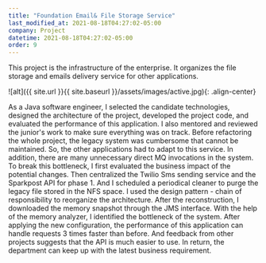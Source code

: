 ```yaml
---
title: "Foundation Email& File Storage Service"
last_modified_at: 2021-08-18T04:27:02-05:00
company: Project
datetime: 2021-08-18T04:27:02-05:00
order: 9
---
```


This project is the infrastructure of the enterprise. It organizes the file storage and emails delivery service for other applications.  

![alt]({{ site.url }}{{ site.baseurl }}/assets/images/active.jpg){: .align-center}

As a Java software engineer, I selected the candidate technologies, designed the architecture of the project, developed the project code, and evaluated the performance of this application. I also mentored and reviewed the junior's work to make sure everything was on track. Before refactoring the whole project, the legacy system was cumbersome that cannot be maintained. So, the other applications had to adapt to this service. In addition, there are many unnecessary direct MQ invocations in the system. To break this bottleneck, I first evaluated the business impact of the potential changes. Then centralized the Twilio Sms sending service and the Sparkpost API for phase 1. And I scheduled a periodical cleaner to purge the legacy file stored in the NFS space. I used the design pattern - chain of responsibility to reorganize the architecture. After the reconstruction, I downloaded the memory snapshot through the JMS interface. With the help of the memory analyzer, I identified the bottleneck of the system. After applying the new configuration, the performance of this application can handle requests 3 times faster than before. And feedback from other projects suggests that the API is much easier to use. In return, the department can keep up with the latest business requirement.

